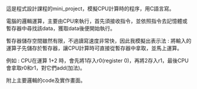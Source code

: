 <p>這是程式設計課程的mini_project，模擬CPU計算時的程序，用C語言寫。<p>
<p>電腦的邏輯運算，主要由CPU來執行，首先須接收指令，並依照指令去記憶體或暫存器中尋找該data，獲取data後便開始執行。<p>
<p>暫存器儲存空間雖然有限，不過讀寫速度非常快，因此我模擬出表示法 : 將輸入的運算子先儲存於暫存器，讓CPU計算時可直接從暫存器中拿取，並馬上運算。<p>
<p>例如 : CPU在運算 1+2 時，會先將1存入r0(register 0)，再將2存入r1，最後CPU會拿取r0和r1，對它們add(加法)。<p>
<p>附上主要邏輯的code及實作畫面。<p>
